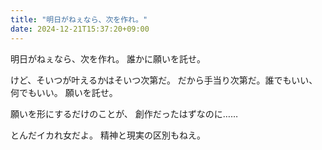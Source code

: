 ```yaml
---
title: "明日がねぇなら、次を作れ。"
date: 2024-12-21T15:37:20+09:00
---
```

明日がねぇなら、次を作れ。
誰かに願いを託せ。

けど、そいつが叶えるかはそいつ次第だ。
だから手当り次第だ。誰でもいい、何でもいい。
願いを託せ。

願いを形にするだけのことが、
創作だったはずなのに……

とんだイカれ女だよ。
精神と現実の区別もねえ。

